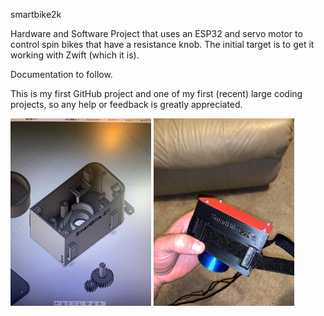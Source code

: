 smartbike2k

Hardware and Software Project that uses an ESP32 and servo motor to control spin bikes that have a resistance knob. The initial target is to get it working with Zwift (which it is).

Documentation to follow.

This is my first GitHub project and one of my first (recent) large coding projects, so any help or feedback is greatly appreciated.

<img src="Pictures/CadPreview.jpg" alt="Cad Preview" style="height: 300px; width: 100"/>

<img src="Pictures/AssembledSideView.jpg" alt="Assembled SideView" style="height: 300px; width: 100"/>

